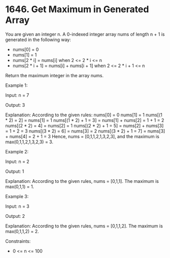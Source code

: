 # 1646. Get Maximum in Generated Array

You are given an integer n. A 0-indexed integer array nums of length n + 1 is generated in the following way:

* nums[0] = 0
* nums[1] = 1
* nums[2 * i] = nums[i] when 2 <= 2 * i <= n
* nums[2 * i + 1] = nums[i] + nums[i + 1] when 2 <= 2 * i + 1 <= n

Return the maximum integer in the array nums​​​.


Example 1:

Input: n = 7

Output: 3

Explanation: According to the given rules:
nums[0] = 0
nums[1] = 1
nums[(1 * 2) = 2] = nums[1] = 1
nums[(1 * 2) + 1 = 3] = nums[1] + nums[2] = 1 + 1 = 2
nums[(2 * 2) = 4] = nums[2] = 1
nums[(2 * 2) + 1 = 5] = nums[2] + nums[3] = 1 + 2 = 3
nums[(3 * 2) = 6] = nums[3] = 2
nums[(3 * 2) + 1 = 7] = nums[3] + nums[4] = 2 + 1 = 3
Hence, nums = [0,1,1,2,1,3,2,3], and the maximum is max(0,1,1,2,1,3,2,3) = 3.

Example 2:

Input: n = 2

Output: 1

Explanation: According to the given rules, nums = [0,1,1]. The maximum is max(0,1,1) = 1.

Example 3:

Input: n = 3

Output: 2

Explanation: According to the given rules, nums = [0,1,1,2]. The maximum is max(0,1,1,2) = 2.


Constraints:

* 0 <= n <= 100



